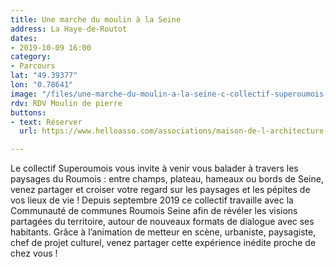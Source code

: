 ```yaml
---
title: Une marche du moulin à la Seine
address: La Haye-de-Routot
dates:
- 2019-10-09 16:00
category:
- Parcours
lat: "49.39377"
lon: "0.78641"
image: "/files/une-marche-du-moulin-a-la-seine-c-collectif-superoumois.jpg"
rdv: RDV Moulin de pierre
buttons:
- text: Réserver
  url: https://www.helloasso.com/associations/maison-de-l-architecture-de-normandie-le-forum/evenements/une-marche-du-moulin-a-la-seine

---
```

Le collectif Superoumois vous invite à venir vous balader à travers les paysages du Roumois : entre champs, plateau, hameaux ou bords de Seine, venez partager et croiser votre regard sur les paysages et les pépites de vos lieux de vie ! Depuis septembre 2019 ce collectif travaille avec la Communauté de communes Roumois Seine afin de révéler les visions partagées du territoire, autour de nouveaux formats de dialogue avec ses habitants. Grâce à l’animation de metteur en scène, urbaniste, paysagiste, chef de projet culturel, venez partager cette expérience inédite proche de chez vous !